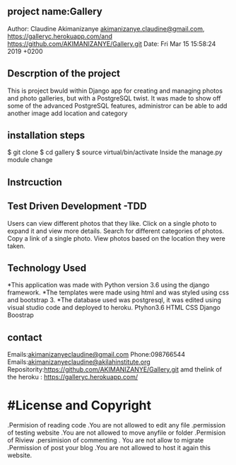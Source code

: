 ## project name:Gallery
 Author: Claudine Akimanizanye <akimanizanye.claudine@gmail.com>, https://galleryc.herokuapp.com/and https://github.com/AKIMANIZANYE/Gallery.git
 Date:   Fri Mar 15 15:58:24 2019 +0200



## Descrption of the project
This is project bwuld  within  Django app for creating and managing photos and photo galleries, but with a PostgreSQL twist. It was made to show off some of the advanced PostgreSQL features,  administror  can be able to  add another  image add location and category

## installation steps
$ git clone 
$ cd gallery 
$ source virtual/bin/activate
Inside the manage.py module change 
## Instrcuction

## Test Driven Development -TDD
Users can view different photos that they like.
Click on a single photo to expand it and view more details.
Search for different categories of photos.
Copy a link of a single photo.
View photos based on the location they were taken.

## Technology  Used
*This application was made with Python version 3.6 using the django framework.
*The templates were made using html and was styled using css and bootstrap 3.
*The database used was postgresql, it was edited using visual studio code and deployed to heroku.
Ptyhon3.6 
HTML
CSS
Django
Boostrap

## contact
Emails:akimanizanyeclaudine@gmail.com Phone:098766544 Emails:akimanizanyeclaudine@akilahinstitute.org Repositority:https://github.com/AKIMANIZANYE/Gallery.git amd thelink of the heroku : https://galleryc.herokuapp.com/
# #License and Copyright

.Permision of reading code     .You are not allowed to edit any file
.permission of testing website      .You are  not allowed to move  anyfile or folder
.Permision of Riview 
.persimision of commenting           . You are not allow to migrate
.Permission of post your blog       .You are not allowed to host it again  this website.
